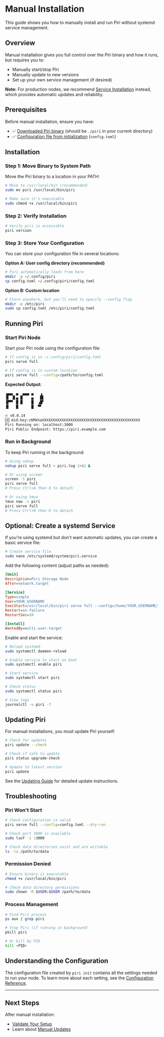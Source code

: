 # Manual Installation

This guide shows you how to manually install and run Piri without systemd service management.

## Overview

Manual installation gives you full control over the Piri binary and how it runs, but requires you to:
- Manually start/stop Piri
- Manually update to new versions
- Set up your own service management (if desired)

**Note:** For production nodes, we recommend [Service Installation](./service-installation.md) instead, which provides automatic updates and reliability.

## Prerequisites

Before manual installation, ensure you have:

- ✅ [Downloaded Piri binary](./download.md) (should be `./piri` in your current directory)
- ✅ [Configuration file from initialization](./initialization.md) (`config.toml`)

## Installation

### Step 1: Move Binary to System Path

Move the Piri binary to a location in your PATH:

```bash
# Move to /usr/local/bin (recommended)
sudo mv piri /usr/local/bin/piri

# Make sure it's executable
sudo chmod +x /usr/local/bin/piri
```

### Step 2: Verify Installation

```bash
# Verify piri is accessible
piri version
```

### Step 3: Store Your Configuration

You can store your configuration file in several locations:

**Option A: User config directory (recommended)**
```bash
# Piri automatically loads from here
mkdir -p ~/.config/piri
cp config.toml ~/.config/piri/config.toml
```

**Option B: Custom location**
```bash
# Store anywhere, but you'll need to specify --config flag
mkdir -p /etc/piri
sudo cp config.toml /etc/piri/config.toml
```

## Running Piri

### Start Piri Node

Start your Piri node using the configuration file:

```bash
# If config is in ~/.config/piri/config.toml
piri serve full

# If config is in custom location
piri serve full --config=/path/to/config.toml
```

**Expected Output:**
```bash
▗▄▄▖ ▄  ▄▄▄ ▄   ▗
▐▌ ▐▌▄ █    ▄   █▌
▐▛▀▘ █ █    █  ▗█▘
▐▌   █      █  ▀▘

🔥 v0.0.14
🆔 did:key:z6MkhaXXXXXXXXXXXXXXXXXXXXXXXXXXXXXXXXXXXXXXXXXXXXX
Piri Running on: localhost:3000
Piri Public Endpoint: https://piri.example.com
```

### Run in Background

To keep Piri running in the background:

```bash
# Using nohup
nohup piri serve full > piri.log 2>&1 &

# Or using screen
screen -S piri
piri serve full
# Press Ctrl+A then D to detach

# Or using tmux
tmux new -s piri
piri serve full
# Press Ctrl+B then D to detach
```

## Optional: Create a systemd Service

If you're using systemd but don't want automatic updates, you can create a basic service file:

```bash
# Create service file
sudo nano /etc/systemd/system/piri.service
```

Add the following content (adjust paths as needed):

```ini
[Unit]
Description=Piri Storage Node
After=network.target

[Service]
Type=simple
User=YOUR_USERNAME
ExecStart=/usr/local/bin/piri serve full --config=/home/YOUR_USERNAME/.config/piri/config.toml
Restart=on-failure
RestartSec=10

[Install]
WantedBy=multi-user.target
```

Enable and start the service:

```bash
# Reload systemd
sudo systemctl daemon-reload

# Enable service to start on boot
sudo systemctl enable piri

# Start service
sudo systemctl start piri

# Check status
sudo systemctl status piri

# View logs
journalctl -u piri -f
```

## Updating Piri

For manual installations, you must update Piri yourself:

```bash
# Check for updates
piri update --check

# Check if safe to update
piri status upgrade-check

# Update to latest version
piri update
```

See the [Updating Guide](./updating.md) for detailed update instructions.

## Troubleshooting

### Piri Won't Start

```bash
# Check configuration is valid
piri serve full --config=config.toml --dry-run

# Check port 3000 is available
sudo lsof -i :3000

# Check data directories exist and are writable
ls -la /path/to/data
```

### Permission Denied

```bash
# Ensure binary is executable
chmod +x /usr/local/bin/piri

# Check data directory permissions
sudo chown -R $USER:$USER /path/to/data
```

### Process Management

```bash
# Find Piri process
ps aux | grep piri

# Stop Piri (if running in background)
pkill piri

# Or kill by PID
kill <PID>
```

## Understanding the Configuration

The configuration file created by `piri init` contains all the settings needed to run your node. To learn more about each setting, see the [Configuration Reference](./configuration.md).

---

## Next Steps

After manual installation:
- [Validate Your Setup](./validation.md)
- Learn about [Manual Updates](./updating.md)
